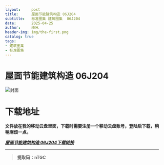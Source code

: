 ```yaml
---
layout:     post
title:      屋面节能建筑构造 06J204
subtitle:   标准图集 建筑图集  06J204
date:       2025-04-25
author:     峰兄
header-img: img/the-first.png
catalog: true
tags:
- 建筑图集
- 标准图集
---
```

# 屋面节能建筑构造 06J204
![封面](https://pic1.imgdb.cn/item/680afb4658cb8da5c8c9ddd7.jpg)

# 下载地址 ##
**文件放在我的移动云盘里面，下载时需要注册一个移动云盘账号，登陆后下载，稍稍麻烦一点。**  
  
[**_屋面节能建筑构造 06J204下载链接_**](https://caiyun.139.com/m/i?105Cq7z24DzKc)
***
> **提取码：nTGC**

